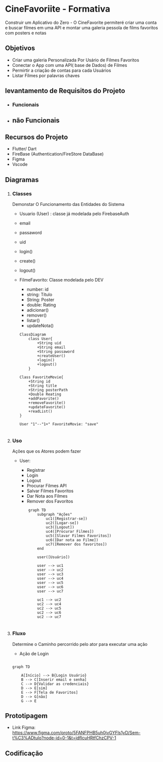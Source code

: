 # CineFavoriite - Formativa
Construir um Aplicativo do Zero - O CineFavorite permiteré criar uma conta e buscar filmes em uma API e montar uma galeria pessola de films favoritos com posters e notas


## Objetivos
- Criar uma galeria Personalizada Por Usário de Filmes Favoritos
- Conectar o App com uma API( base de Dados) de Filmes
- Permirtir a criação de contas para cada Usuários
- Listar Filmes por palavras chaves

## levantamento de Requisitos do Projeto
- ### Funcionais

- ## não Funcionais

## Recursos do Projeto
- Flutter/ Dart
- FireBase (Authentication/FireStore DataBase)
- Figma
- Vscode

## Diagramas

1. ### Classes
     Demonstar O Funcionamento das Entidades do Sistema
     - Usuario (User) : classe já modelada pelo FirebaseAuth
     - email
     - passaword
     - uid
     - login()
     - create()
     - logout()

   - FilmeFavorito: Classe modelada pelo DEV
        - number: id
        - string: Título
        - String: Poster
        - double: Rating
        - adicionar()
        - remover()
        - listar()
        - updateNota()

        ```mermaid
        ClassDiagram
            class User{
                +String uid
                +String email
                +String passaword
                +createUser()
                +login()
                +logout()
            }

        Class FavoriteMovie{
            +String id
            +String title
            +String posterPath
            +Double Reating
            +addFavorite()
            +removeFavorite()
            +updateFavorite()
            +readList()
        }

      User "1"--"1+" FavoriteMovie: "save"

   ```

2. ### Uso
    Ações que os Atores podem fazer
    - User:
        - Registrar
        - Login
        - Logout
        - Procurar Filmes API
        - Salvar Filmes Favoritos
        - Dar Nota aos Filmes
        - Remover dos Favoritos

        ```mermid
            graph TD
                subgraph "Ações"
                    uc1([Registrar-se])
                    uc2([Logar-se])
                    uc3([Logout])
                    uc4([Procurar Filmes])
                    uc5([Slavar Filmes Favoritos])
                    uc6([Dar nota ao Filme])
                    uc7([Remover dos favoritos])
                end

                user([Usuário])

                user --> uc1 
                user --> uc2 
                user --> uc3 
                user --> uc4 
                user --> uc5 
                user --> uc6 
                user --> uc7

                uc1 --> uc2
                uc2 --> uc4
                uc2 --> uc5
                uc2 --> uc6
                uc2 --> uc7
    ```
3. ### Fluxo
    Determine o Caminho percorrido pelo ator para executar uma ação

    - Ação de Login

    ```mermaid

    graph TD

        A[Início] --> B{Login Usuário}
        B --> C[Inserir email e senha]
        C --> D{Validar as credenciais}
        D --> E[sim]
        E --> F[Tela de Favoritos]
        D --> G[não]
        G --> E

    ```

## Prototipagem
   - Link Figma: https://www.figma.com/proto/5FANFPHB5uh0jvGYFls1yD/Sem-t%C3%ADtulo?node-id=0-1&t=jdfIcuHRtfChzCPV-1

## Codificação